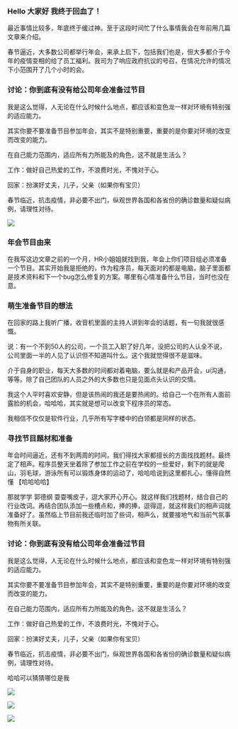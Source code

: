 ### Hello 大家好 我终于回血了！

最近事情比较多，年底终于缓过神。至于这段时间忙了什么事情我会在年前用几篇文章来介绍。

春节逼近，大多数公司都举行年会，来承上启下，包括我们也是，但大多都介于今年的疫情变相的给了员工福利。我司为了响应政府抗议的号召，在情况允许的情况下小范围开了几个小时的会。

### 讨论：你到底有没有给公司年会准备过节目

我是这么觉得，人无论在什么时候什么地点，都应该和变色龙一样对环境有特别强的适应能力。

其实你要不要准备节目参加年会，其实不是特别重要，重要的是你要对环境的改变而改变的能力。

在自己能力范围内，适应所有力所能及的角色，这不就是生活么？

工作：做好自己热爱的工作，不浪费时光，不愧对于心。

回家：扮演好丈夫，儿子，父亲（如果你有宝贝）

春节临近，抗击疫情，非必要不出门，纵观世界各国和各省份的确诊数量和疑似病例，请理性对待。

![](https://gitee.com/stivepeim/img4mk/raw/master/20210203231159.jpeg)

### 年会节目由来

在我写这边文章之前的一个月，HR小姐姐就找到我，年会上你们项目组必须准备一个节目。其实开始我是拒绝的，作为程序员，每天面对的都是电脑，脑子里面都是技术资料和下一个bug怎么修复的方案。哪里有心情准备什么节目，当时也没在意。

### 萌生准备节目的想法

在回家的路上我听广播，收音机里面的主持人讲到年会的话题，有一句我就很感慨。

说：有一个不到50人的公司，一个员工入职了好几年，没把公司的人认全不说，公司里面一半的人见了认识但不知道叫什么。这个我就觉得很不是滋味。

介于自身的职业，每天大多数的时间都对着电脑，要么就是和产品开会，ui沟通，等等。除了自己团队的人员之外的大多数也只是见面点头认识的交情。

我这个人平时喜欢安静，但是该热闹的我还是要热闹的。给自己一个在所有人面前露脸的机会，哈哈哈，其实就是想可以改变下程序员的常态。

我相信不仅仅是软件行业，几乎所有写字楼中的白领都是同样的状态。

### 寻找节目题材和准备

年会时间逼近，还有不到两周的时间，我们得找大家都擅长的方面找找题材。最终定了相声。程序员整天坐着除了参加工作之前在学校的一些爱好，剩下的就是爬山，羽毛球，游泳所有可以锻炼身体的运动了，哈哈哈说到这里都扎心，懂得自然懂 【哈哈哈哈】

那就学学 郭德纲 耍耍嘴皮子，逗大家开心开心。就这样我们找题材，结合自己的行业改词。再结合团队添加一些槽点和，捧的捧，逗得逗，就这样我们的相声词就准备好了。虽然临上节目前我还临时加了些词，相声么，就要接地气和当前气氛事物有所关联。

### 讨论：你到底有没有给公司年会准备过节目

我是这么觉得，人无论在什么时候什么地点，都应该和变色龙一样对环境有特别强的适应能力。

其实你要不要准备节目参加年会，其实不是特别重要，重要的是你要对环境的改变而改变的能力。

在自己能力范围内，适应所有力所能及的角色，这不就是生活么？

工作：做好自己热爱的工作，不浪费时光，不愧对于心。

回家：扮演好丈夫，儿子，父亲（如果你有宝贝）

春节临近，抗击疫情，非必要不出门，纵观世界各国和各省份的确诊数量和疑似病例，请理性对待。



哈哈可以猜猜哪位是我

![](https://gitee.com/stivepeim/img4mk/raw/master/20210203231249.jpeg)

![](https://gitee.com/stivepeim/img4mk/raw/master/20201218232623.jpg)

![](https://gitee.com/stivepeim/img4mk/raw/master/20201226230441.gif)
